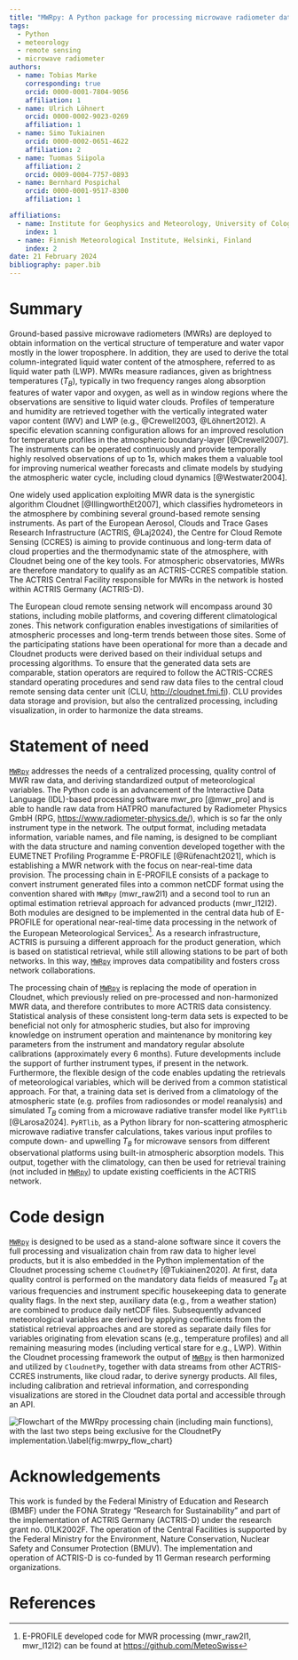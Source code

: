 ```yaml
---
title: "MWRpy: A Python package for processing microwave radiometer data"
tags:
  - Python
  - meteorology
  - remote sensing
  - microwave radiometer
authors:
  - name: Tobias Marke
    corresponding: true
    orcid: 0000-0001-7804-9056
    affiliation: 1
  - name: Ulrich Löhnert
    orcid: 0000-0002-9023-0269
    affiliation: 1
  - name: Simo Tukiainen
    orcid: 0000-0002-0651-4622
    affiliation: 2
  - name: Tuomas Siipola
    affiliation: 2
    orcid: 0009-0004-7757-0893
  - name: Bernhard Pospichal
    orcid: 0000-0001-9517-8300
    affiliation: 1

affiliations:
  - name: Institute for Geophysics and Meteorology, University of Cologne, Germany
    index: 1
  - name: Finnish Meteorological Institute, Helsinki, Finland
    index: 2
date: 21 February 2024
bibliography: paper.bib
---
```


# Summary

Ground-based passive microwave radiometers (MWRs) are deployed to obtain information on the vertical structure of
temperature and water vapor mostly in the lower troposphere. In addition, they are used to derive the total 
column-integrated liquid water content of the atmosphere, referred to as liquid water path (LWP). MWRs measure radiances,
given as brightness temperatures ($T_B$), typically in two frequency ranges along absorption features of water vapor
and oxygen, as well as in window regions where the observations are sensitive to liquid water clouds. Profiles of
temperature and humidity are retrieved together with the vertically integrated water vapor content (IWV) and LWP
(e.g., @Crewell2003, @Löhnert2012). A specific elevation scanning configuration allows for an improved resolution for
temperature profiles in the atmospheric boundary-layer [@Crewell2007]. The instruments can be operated continuously
and provide temporally highly resolved observations of up to 1$s$, which makes them a valuable tool for improving
numerical weather forecasts and climate models by studying the atmospheric water cycle, including cloud dynamics
[@Westwater2004].

One widely used application exploiting MWR data is the synergistic algorithm Cloudnet [@IllingworthEt2007], which
classifies hydrometeors in the atmosphere by combining several ground-based remote sensing instruments. As part of
the European Aerosol, Clouds and Trace Gases Research Infrastructure (ACTRIS, @Laj2024), the Centre for
Cloud Remote Sensing (CCRES) is aiming to provide continuous and long-term data of cloud properties and the
thermodynamic state of the atmosphere, with Cloudnet being one of the key tools. For atmospheric observatories, MWRs
are therefore mandatory to qualify as an ACTRIS-CCRES compatible station. The ACTRIS Central Facility responsible
for MWRs in the network is hosted within ACTRIS Germany (ACTRIS-D).

The European cloud remote sensing network will encompass around 30 stations, including mobile platforms, and covering
different climatological zones. This network configuration enables investigations of similarities of atmospheric
processes and long-term trends between those sites. Some of the participating stations have been operational
for more than a decade and Cloudnet products were derived based on their individual setups and processing
algorithms. To ensure that the generated data sets are comparable, station operators are required to follow the
ACTRIS-CCRES standard operating procedures and send raw data files to the central cloud remote sensing data center unit
(CLU, http://cloudnet.fmi.fi). CLU provides data storage and provision, but also the centralized processing,
including visualization, in order to harmonize the data streams.

# Statement of need

[`MWRpy`](https://actris-cloudnet.github.io/mwrpy/index.html#) addresses the needs of a centralized processing,
quality control of MWR raw data, and deriving standardized output of meteorological variables. The Python code is an
advancement of the Interactive Data Language (IDL)-based processing software mwr_pro [@mwr_pro] and is able to handle raw data from HATPRO
manufactured by Radiometer Physics GmbH (RPG, https://www.radiometer-physics.de/), which is so far the only
instrument type in the network. The output format, including metadata information, variable names, and file
naming, is designed to be compliant with the data structure and naming convention developed together with the
EUMETNET Profiling Programme E-PROFILE [@Rüfenacht2021], which is establishing a MWR network with the focus on
near-real-time data provision. The processing chain in E-PROFILE consists of a package to convert instrument
generated files into a common netCDF format using the convention shared with `MWRpy` (mwr_raw2l1) and a second tool
to run an optimal estimation retrieval approach for advanced products (mwr_l12l2). Both modules are designed to be
implemented in the central data hub of E-PROFILE for operational near-real-time data processing in the network of the
European Meteorological Services[^1]. As a research infrastructure, ACTRIS is pursuing a different approach for the
product generation, which is based on statistical retrieval, while still allowing stations to be part of both networks.
In this way, [`MWRpy`](https://actris-cloudnet.github.io/mwrpy/index.html#) improves data compatibility and fosters
cross network collaborations.

The processing chain of [`MWRpy`](https://actris-cloudnet.github.io/mwrpy/index.html#) is replacing the mode of
operation in Cloudnet, which previously relied on pre-processed and non-harmonized MWR data, and therefore
contributes to more ACTRIS data consistency. Statistical analysis of these consistent long-term data sets is
expected to be beneficial not only for atmospheric studies, but also for improving knowledge on instrument operation
and maintenance by monitoring key parameters from the instrument and mandatory regular absolute calibrations
(approximately every 6 months). Future developments include the support of further instrument types, if present in
the network. Furthermore, the flexible design of the code enables updating the retrievals of meteorological
variables, which will be derived from a common statistical approach. For that, a training data set is derived from a
climatology of the atmospheric state (e.g. profiles from radiosondes or model reanalysis) and simulated $T_B$ coming
from a microwave radiative transfer model like `PyRTlib` [@Larosa2024]. `PyRTlib`, as a Python library for
non-scattering atmospheric microwave radiative transfer calculations, takes various input profiles to compute down-
and upwelling $T_B$ for microwave sensors from different observational platforms using built-in atmospheric
absorption models. This output, together with the climatology, can then be used for retrieval training (not included in
[`MWRpy`](https://actris-cloudnet.github.io/mwrpy/index.html#)) to update existing coefficients in the ACTRIS network.

[^1]: E-PROFILE developed code for MWR processing (mwr_raw2l1, mwr_l12l2) can be found at https://github.com/MeteoSwiss

# Code design

[`MWRpy`](https://actris-cloudnet.github.io/mwrpy/index.html#) is designed to be used as a stand-alone software since
it covers the full processing and visualization chain from raw data to higher level products, but it is also
embedded in the Python implementation of the Cloudnet processing scheme `CloudnetPy` [@Tukiainen2020]. At first, data
quality control is performed on the mandatory data fields of measured $T_B$ at various frequencies and instrument
specific housekeeping data to generate quality flags. In the next step, auxiliary data (e.g., from a weather station) are
combined to produce daily netCDF files. Subsequently advanced meteorological variables are derived by applying
coefficients from the statistical retrieval approaches and are stored as separate daily files for variables originating
from elevation scans (e.g., temperature profiles) and all remaining measuring modes (including vertical stare for e.g.,
LWP). Within the Cloudnet processing framework the output of
[`MWRpy`](https://actris-cloudnet.github.io/mwrpy/index.html#) is then harmonized and utilized by `CloudnetPy`, together
with data streams from other ACTRIS-CCRES instruments, like cloud radar, to derive synergy products. All files,
including calibration and retrieval information, and corresponding visualizations are stored in the Cloudnet data
portal and accessible through an API.

![Flowchart of the `MWRpy` processing chain (including main functions), with the last two steps
being exclusive for the `CloudnetPy` implementation.\label{fig:mwrpy_flow_chart}](mwrpy_flow_chart.png)

# Acknowledgements

This work is funded by the Federal Ministry of Education and Research (BMBF) under the FONA Strategy “Research for
Sustainability” and part of the implementation of ACTRIS Germany (ACTRIS-D) under the research grant no. 01LK2002F.
The operation of the Central Facilities is supported by the Federal Ministry for the Environment, Nature
Conservation, Nuclear Safety and Consumer Protection (BMUV). The implementation and operation of ACTRIS-D is
co-funded by 11 German research performing organizations.

# References
